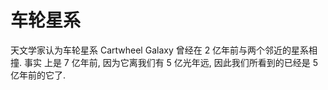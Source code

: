 # 车轮星系

天文学家认为车轮星系 Cartwheel Galaxy 曾经在 2 亿年前与两个邻近的星系相撞. 事实
上是 7 亿年前, 因为它离我们有 5 亿光年远, 因此我们所看到的已经是 5 亿年前的它了.
